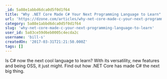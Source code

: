 ```yaml
---
_id: 5a88e1abbd6dca0d5f0d1f64
title: "Why .NET Core Made C# Your Next Programming Language to Learn"
url: 'https://dzone.com/articles/why-net-core-made-c-your-next-programming-language'
category: 5a88e1abbd6dca0d5f0d1f64
slug: 'why-net-core-made-c-your-next-programming-language-to-learn'
user_id: 5a83ce59d6eb0005c4ecda2c
username: 'bill-s'
createdOn: '2017-03-31T21:21:50.000Z'
tags: []
---
```


Is C# now the next cool language to learn? With its versatility, new features and being OSS, it just might. Find out how .NET Core has made C# the next big thing.

